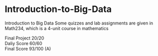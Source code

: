 # Introduction-to-Big-Data
Introduction to Big Data
Some quizzes and lab assignments are given in Math234, which is a 4-unit course in mathematics  

Final Project 20/20   
Daliy Score 60/60  
Final Score 93/100 (A)  
